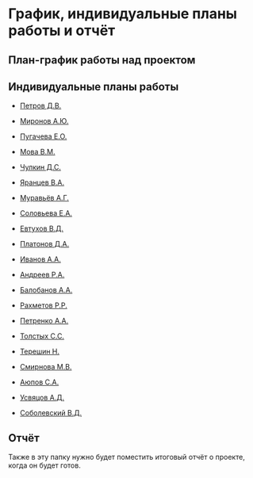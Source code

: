 # График, индивидуальные планы работы и отчёт

## План-график работы над проектом

## Индивидуальные планы работы

- [Петров Д.В.](Petrov.md)


- [Миронов А.Ю.](Mironov.md)


- [Пугачева Е.О.](Pugacheva.md)


- [Мова В.М.]()


- [Чулкин Д.С.]()


- [Яранцев В.А.]()


- [Муравьёв А.Г.](muraviov.md)


- [Соловьева Е.А.]()


- [Евтухов В.Д.](Evtukhov.md)


- [Платонов Д.А.]()


- [Иванов А.А.]()


- [Андреев Р.А.](andreevrustem.md)


- [Балобанов А.А.]()


- [Рахметов Р.Р.](Rakhmetov.md)


- [Петренко А.А.](petrenkoAA.md)


- [Толстых С.С.](Tolstyh.md)


- [Терешин Н.]()


- [Смирнова М.В.](Smirnova.md)


- [Аюпов С.А.]()


- [Усвяцов А.Д.]()


- [Соболевский В.Д.]()


## Отчёт

Также в эту папку нужно будет поместить итоговый отчёт о проекте, когда он будет готов.
